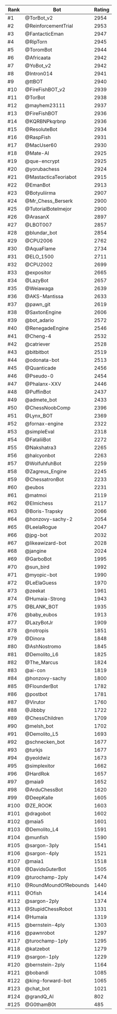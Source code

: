 Rank|Bot|Rating
---|---|---
#1|@TorBot_v2|2954
#2|@ReinforcementTrial|2953
#3|@FantacticEman|2947
#4|@RipTorn|2945
#5|@ToromBot|2944
#6|@Africaata|2942
#7|@YoBot_v2|2942
#8|@Intron014|2941
#9|@ttBOT|2940
#10|@FireFishBOT_v2|2939
#11|@TorBot|2938
#12|@mayhem23111|2937
#13|@FireFishBOT|2936
#14|@KQRBNPkqrbnp|2936
#15|@ResoluteBot|2934
#16|@RaspFish|2931
#17|@MacUser60|2930
#18|@Mate-AI|2925
#19|@que-encrypt|2925
#20|@yorubachess|2924
#21|@MastacticaTeoriabot|2915
#22|@EmanBot|2913
#23|@Botyuliirma|2907
#24|@Mr_Chess_Berserk|2900
#25|@TutorialBotelmejor|2900
#26|@ArasanX|2897
#27|@LBOT007|2857
#28|@blundar_bot|2854
#29|@CPU2006|2762
#30|@AquaFlame|2734
#31|@ELO_1500|2711
#32|@CPU2002|2699
#33|@expositor|2665
#34|@LazyBot|2657
#35|@Weiawaga|2639
#36|@AKS-Mantissa|2633
#37|@pawn_git|2619
#38|@SaxtonEngine|2606
#39|@bot_adario|2572
#40|@RenegadeEngine|2546
#41|@Cheng-4|2532
#42|@catriever|2528
#43|@bitbitbot|2519
#44|@odonata-bot|2513
#45|@Quanticade|2456
#46|@Pseudo-0|2454
#47|@Phalanx-XXV|2446
#48|@PuffinBot|2437
#49|@admete_bot|2433
#50|@ChessNoobComp|2396
#51|@Lynx_BOT|2369
#52|@fornax-engine|2322
#53|@simpleEval|2318
#54|@FataliiBot|2272
#55|@Nakshatra3|2265
#56|@halcyonbot|2263
#57|@WolfuhfuhBot|2259
#58|@Zagreus_Engine|2245
#59|@ChessatronBot|2233
#60|@eubos|2231
#61|@matmoi|2119
#62|@Elmichess|2117
#63|@Boris-Trapsky|2066
#64|@honzovy-sachy-2|2054
#65|@LeelaRogue|2047
#66|@jpg-bot|2032
#67|@likeawizard-bot|2028
#68|@jangine|2024
#69|@GarboBot|1995
#70|@sun_bird|1992
#71|@myopic-bot|1990
#72|@LeElaGuess|1970
#73|@zeekat|1961
#74|@Humaia-Strong|1943
#75|@BLANK_BOT|1935
#76|@baby_eubos|1913
#77|@LazyBotJr|1909
#78|@notropis|1851
#79|@Dinora|1848
#80|@AshNostromo|1845
#81|@Demolito_L6|1825
#82|@The_Marcus|1824
#83|@ai-con|1819
#84|@honzovy-sachy|1800
#85|@FlounderBot|1782
#86|@postbot|1781
#87|@Virutor|1760
#88|@Jibbby|1722
#89|@ChessChildren|1709
#90|@melsh_bot|1702
#91|@Demolito_L5|1693
#92|@schnecken_bot|1677
#93|@turkjs|1677
#94|@yeoldwiz|1673
#95|@simplexitor|1662
#96|@HardRok|1657
#97|@maia9|1652
#98|@ArduChessBot|1620
#99|@DeepKalle|1605
#100|@ZE_ROOK|1603
#101|@dragobot|1602
#102|@maia5|1601
#103|@Demolito_L4|1591
#104|@munfish|1590
#105|@sargon-3ply|1541
#106|@sargon-4ply|1521
#107|@maia1|1518
#108|@DavidsGuterBot|1505
#109|@turochamp-2ply|1474
#110|@RoundMoundOfRebounds|1440
#111|@Ofish|1414
#112|@sargon-2ply|1374
#113|@StupidChessRobot|1331
#114|@Humaia|1319
#115|@bernstein-4ply|1303
#116|@pawnrobot|1297
#117|@turochamp-1ply|1295
#118|@katzebot|1279
#119|@sargon-1ply|1229
#120|@bernstein-2ply|1164
#121|@bobandi|1085
#122|@king-forward-bot|1065
#123|@chat_bot|1021
#124|@grandQ_AI|802
#125|@G0thamB0t|485
